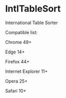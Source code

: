 # IntlTableSort
International Table Sorter

Compatible list:

Chrome 49+

Edge 14+

Firefox 44+

Internet Explorer 11+

Opera 25+

Safari 10+
